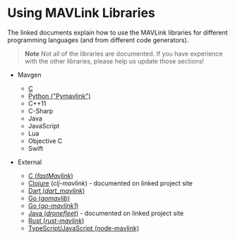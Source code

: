 # Using MAVLink Libraries

The linked documents explain how to use the MAVLink libraries for different programming languages (and from different code generators).

> **Note** Not all of the libraries are documented.
> If you have experience with the other libraries, please help us update those sections!

- Mavgen

  - [C](../mavgen_c/index.md)
  - [Python ("Pymavlink")](../mavgen_python/index.md)
  - C++11
  - C-Sharp
  - Java
  - JavaScript
  - Lua
  - Objective C
  - Swift

- External
  - [C (_fastMavlink_)](https://github.com/olliw42/fastmavlink)
  - [Clojure](https://github.com/WickedShell/clj-mavlink) (_clj-mavlink_) - documented on linked project site
  - [Dart (_dart_mavlink_)](https://github.com/nus/dart_mavlink)
  - [Go (_gomavlib_)](https://pkg.go.dev/github.com/aler9/gomavlib)
  - [Go (_go-mavlink1_)](https://github.com/mgr9525/go-mavlink1)
  - [Java (_dronefleet_)](https://github.com/dronefleet/mavlink) - documented on linked project site
  - [Rust (_rust-mavlink_)](https://docs.rs/mavlink/latest/mavlink/)
  - [TypeScript/JavaScript (node-mavlink)](https://github.com/padcom/node-mavlink#readme)
